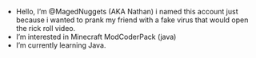 - Hello, I’m @MagedNuggets (AKA Nathan) i named this account just because i wanted to prank my friend with a fake virus that would open the rick roll video.
- I’m interested in Minecraft ModCoderPack (java)
- I’m currently learning Java.
